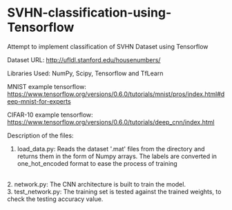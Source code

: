 # SVHN-classification-using-Tensorflow
Attempt to implement classification of SVHN Dataset using Tensorflow

Dataset URL: http://ufldl.stanford.edu/housenumbers/

Libraries Used: NumPy, Scipy, Tensorflow and TfLearn

MNIST example tensorflow: https://www.tensorflow.org/versions/0.6.0/tutorials/mnist/pros/index.html#deep-mnist-for-experts

CIFAR-10 example tensorflow: https://www.tensorflow.org/versions/0.6.0/tutorials/deep_cnn/index.html

Description of the files: <br>
1. load_data.py: Reads the dataset '.mat' files from the directory and returns them in the form of Numpy arrays. The labels are converted in one_hot_encoded format to ease the process of training
<br>
2. network.py: The CNN architecture is built to train the model.
<br>
3. test_network.py: The training set is tested against the trained weights, to check the testing accuracy value.
